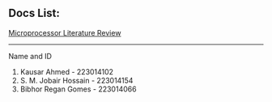 ## Docs List:
[Microprocessor Literature Review](https://docs.google.com/document/d/1KYjrbMTUGngqqN68urCEgasytsLT9YqzmYUnIuJrw4c/edit)



---
Name and ID
1. Kausar Ahmed - 223014102
2. S. M. Jobair Hossain - 223014154
3. Bibhor Regan Gomes - 223014066

